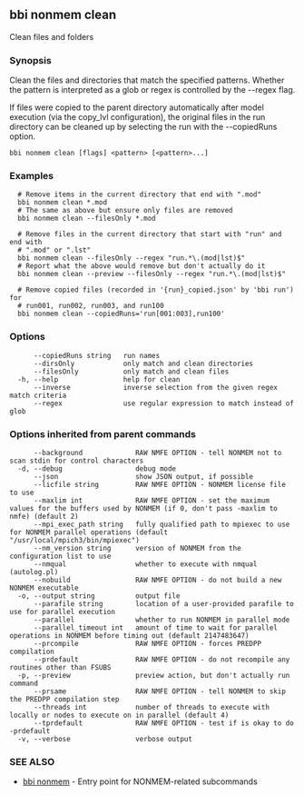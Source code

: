 ## bbi nonmem clean

Clean files and folders

### Synopsis

Clean the files and directories that match the specified patterns.
Whether the pattern is interpreted as a glob or regex is controlled by the
--regex flag.

If files were copied to the parent directory automatically after model
execution (via the copy_lvl configuration), the original files in the run
directory can be cleaned up by selecting the run with the --copiedRuns
option.

```
bbi nonmem clean [flags] <pattern> [<pattern>...]
```

### Examples

```
  # Remove items in the current directory that end with ".mod"
  bbi nonmem clean *.mod
  # The same as above but ensure only files are removed
  bbi nonmem clean --filesOnly *.mod

  # Remove files in the current directory that start with "run" and end with
  # ".mod" or ".lst"
  bbi nonmem clean --filesOnly --regex "run.*\.(mod|lst)$"
  # Report what the above would remove but don't actually do it
  bbi nonmem clean --preview --filesOnly --regex "run.*\.(mod|lst)$"

  # Remove copied files (recorded in '{run}_copied.json' by 'bbi run') for
  # run001, run002, run003, and run100
  bbi nonmem clean --copiedRuns='run[001:003],run100'
```

### Options

```
      --copiedRuns string   run names
      --dirsOnly            only match and clean directories
      --filesOnly           only match and clean files
  -h, --help                help for clean
      --inverse             inverse selection from the given regex match criteria
      --regex               use regular expression to match instead of glob
```

### Options inherited from parent commands

```
      --background             RAW NMFE OPTION - tell NONMEM not to scan stdin for control characters
  -d, --debug                  debug mode
      --json                   show JSON output, if possible
      --licfile string         RAW NMFE OPTION - NONMEM license file to use
      --maxlim int             RAW NMFE OPTION - set the maximum values for the buffers used by NONMEM (if 0, don't pass -maxlim to nmfe) (default 2)
      --mpi_exec_path string   fully qualified path to mpiexec to use for NONMEM parallel operations (default "/usr/local/mpich3/bin/mpiexec")
      --nm_version string      version of NONMEM from the configuration list to use
      --nmqual                 whether to execute with nmqual (autolog.pl)
      --nobuild                RAW NMFE OPTION - do not build a new NONMEM executable
  -o, --output string          output file
      --parafile string        location of a user-provided parafile to use for parallel execution
      --parallel               whether to run NONMEM in parallel mode
      --parallel_timeout int   amount of time to wait for parallel operations in NONMEM before timing out (default 2147483647)
      --prcompile              RAW NMFE OPTION - forces PREDPP compilation
      --prdefault              RAW NMFE OPTION - do not recompile any routines other than FSUBS
  -p, --preview                preview action, but don't actually run command
      --prsame                 RAW NMFE OPTION - tell NONMEM to skip the PREDPP compilation step
      --threads int            number of threads to execute with locally or nodes to execute on in parallel (default 4)
      --tprdefault             RAW NMFE OPTION - test if is okay to do -prdefault
  -v, --verbose                verbose output
```

### SEE ALSO

* [bbi nonmem](bbi_nonmem.md)	 - Entry point for NONMEM-related subcommands

